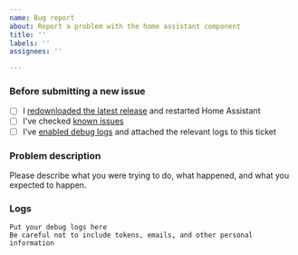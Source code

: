 ```yaml
---
name: Bug report
about: Report a problem with the home assistant component
title: ''
labels: ''
assignees: ''

---
```


### Before submitting a new issue

- [ ] I [redownloaded the latest release](https://my.home-assistant.io/redirect/hacs_repository/?owner=rmalbrecht&repository=VaillantCloud) and restarted Home Assistant
- [ ] I've checked [known issues](https://github.com/rmalbrecht/VaillantCloud/issues)
- [ ] I've [enabled debug logs](https://signalkraft.com/myvaillant-component/3-contributing/#debugging) and attached the relevant logs to this ticket

### Problem description

Please describe what you were trying to do, what happened, and what you expected to happen.

### Logs

```
Put your debug logs here
Be careful not to include tokens, emails, and other personal information
```

